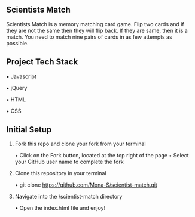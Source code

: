 Scientists Match
---------------------------------------------------------------------
Scientists Match is a memory matching card game. Flip two cards and if they are not the same then they will flip back. If they are same, then it is a match. You need to match nine pairs of cards in as few attempts as possible.

Project Tech Stack
------------------------------------------------------------------
•	Javascript

•	jQuery

•	HTML

•	CSS


Initial Setup
--------------------------------------------------------------------

1.	Fork this repo and clone your fork from your terminal

    •	Click on the Fork button, located at the top right of the page
    •	Select your GitHub user name to complete the fork

2.	Clone this repository in your terminal

    •	git clone https://github.com/Mona-S/scientist-match.git

3.	Navigate into the /scientist-match directory

    •	Open the index.html file and enjoy!

